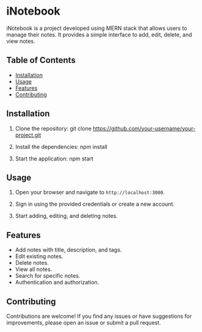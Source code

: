 # iNotebook

iNotebook is a project developed using MERN stack that allows users to manage their notes. It provides a simple interface to add, edit, delete, and view notes.

## Table of Contents

- [Installation](#installation)
- [Usage](#usage)
- [Features](#features)
- [Contributing](#contributing)

## Installation

1. Clone the repository:
   git clone https://github.com/your-username/your-project.git

2. Install the dependencies:
   npm install

3. Start the application:
   npm start

## Usage

1. Open your browser and navigate to `http://localhost:3000`.

2. Sign in using the provided credentials or create a new account.

3. Start adding, editing, and deleting notes.

## Features

- Add notes with title, description, and tags.
- Edit existing notes.
- Delete notes.
- View all notes.
- Search for specific notes.
- Authentication and authorization.

## Contributing

Contributions are welcome! If you find any issues or have suggestions for improvements, please open an issue or submit a pull request.